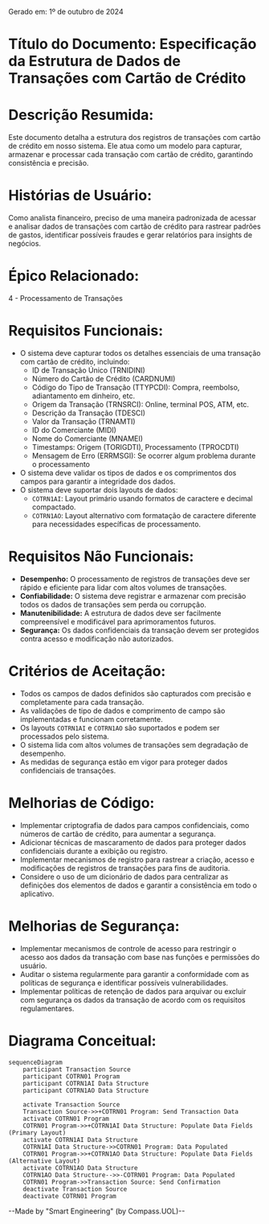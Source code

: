 Gerado em: 1º de outubro de 2024

# **Título do Documento:** Especificação da Estrutura de Dados de Transações com Cartão de Crédito

# **Descrição Resumida:**
Este documento detalha a estrutura dos registros de transações com cartão de crédito em nosso sistema. Ele atua como um modelo para capturar, armazenar e processar cada transação com cartão de crédito, garantindo consistência e precisão.

# **Histórias de Usuário:**
Como analista financeiro, preciso de uma maneira padronizada de acessar e analisar dados de transações com cartão de crédito para rastrear padrões de gastos, identificar possíveis fraudes e gerar relatórios para insights de negócios.

# **Épico Relacionado:**
4 - Processamento de Transações

# **Requisitos Funcionais:**
* O sistema deve capturar todos os detalhes essenciais de uma transação com cartão de crédito, incluindo:
    * ID de Transação Único (TRNIDINI)
    * Número do Cartão de Crédito (CARDNUMI)
    * Código do Tipo de Transação (TTYPCDI): Compra, reembolso, adiantamento em dinheiro, etc.
    * Origem da Transação (TRNSRCI): Online, terminal POS, ATM, etc.
    * Descrição da Transação (TDESCI)
    * Valor da Transação (TRNAMTI)
    * ID do Comerciante (MIDI)
    * Nome do Comerciante (MNAMEI)
    * Timestamps: Origem (TORIGDTI), Processamento (TPROCDTI)
    * Mensagem de Erro (ERRMSGI): Se ocorrer algum problema durante o processamento
* O sistema deve validar os tipos de dados e os comprimentos dos campos para garantir a integridade dos dados.
* O sistema deve suportar dois layouts de dados:
    * `COTRN1AI`: Layout primário usando formatos de caractere e decimal compactado.
    * `COTRN1AO`: Layout alternativo com formatação de caractere diferente para necessidades específicas de processamento.

# **Requisitos Não Funcionais:**
* **Desempenho:** O processamento de registros de transações deve ser rápido e eficiente para lidar com altos volumes de transações.
* **Confiabilidade:** O sistema deve registrar e armazenar com precisão todos os dados de transações sem perda ou corrupção.
* **Manutenibilidade:** A estrutura de dados deve ser facilmente compreensível e modificável para aprimoramentos futuros.
* **Segurança:** Os dados confidenciais da transação devem ser protegidos contra acesso e modificação não autorizados.

# **Critérios de Aceitação:**
* Todos os campos de dados definidos são capturados com precisão e completamente para cada transação.
* As validações de tipo de dados e comprimento de campo são implementadas e funcionam corretamente.
* Os layouts `COTRN1AI` e `COTRN1AO` são suportados e podem ser processados ​​pelo sistema.
* O sistema lida com altos volumes de transações sem degradação de desempenho.
* As medidas de segurança estão em vigor para proteger dados confidenciais de transações.

# **Melhorias de Código:**
* Implementar criptografia de dados para campos confidenciais, como números de cartão de crédito, para aumentar a segurança.
* Adicionar técnicas de mascaramento de dados para proteger dados confidenciais durante a exibição ou registro.
* Implementar mecanismos de registro para rastrear a criação, acesso e modificações de registros de transações para fins de auditoria.
* Considere o uso de um dicionário de dados para centralizar as definições dos elementos de dados e garantir a consistência em todo o aplicativo.

# **Melhorias de Segurança:**
* Implementar mecanismos de controle de acesso para restringir o acesso aos dados da transação com base nas funções e permissões do usuário.
* Auditar o sistema regularmente para garantir a conformidade com as políticas de segurança e identificar possíveis vulnerabilidades.
* Implementar políticas de retenção de dados para arquivar ou excluir com segurança os dados da transação de acordo com os requisitos regulamentares.

# **Diagrama Conceitual:**

```mermaid
sequenceDiagram
    participant Transaction Source
    participant COTRN01 Program
    participant COTRN1AI Data Structure
    participant COTRN1AO Data Structure

    activate Transaction Source
    Transaction Source->>+COTRN01 Program: Send Transaction Data
    activate COTRN01 Program
    COTRN01 Program->>+COTRN1AI Data Structure: Populate Data Fields (Primary Layout)
    activate COTRN1AI Data Structure
    COTRN1AI Data Structure->>COTRN01 Program: Data Populated
    COTRN01 Program->>+COTRN1AO Data Structure: Populate Data Fields (Alternative Layout)
    activate COTRN1AO Data Structure
    COTRN1AO Data Structure-->>-COTRN01 Program: Data Populated
    COTRN01 Program->>Transaction Source: Send Confirmation
    deactivate Transaction Source
    deactivate COTRN01 Program
```

--Made by "Smart Engineering" (by Compass.UOL)--